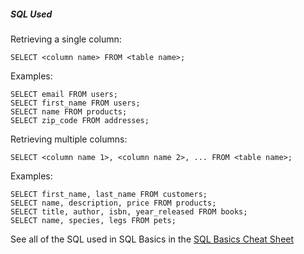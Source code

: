 ##### SQL Used
Retrieving a single column:

```
SELECT <column name> FROM <table name>; 
```

Examples:

```
SELECT email FROM users;
SELECT first_name FROM users;
SELECT name FROM products;
SELECT zip_code FROM addresses;
```

Retrieving multiple columns:

```
SELECT <column name 1>, <column name 2>, ... FROM <table name>;
```

Examples:

```
SELECT first_name, last_name FROM customers;
SELECT name, description, price FROM products;
SELECT title, author, isbn, year_released FROM books;
SELECT name, species, legs FROM pets;
```

See all of the SQL used in SQL Basics in the [SQL Basics Cheat Sheet](https://github.com/treehouse/cheatsheets/blob/master/sql_basics/cheatsheet.md)